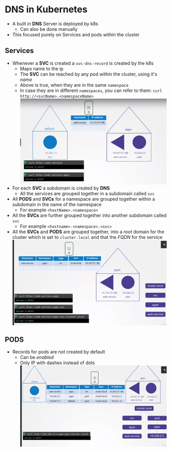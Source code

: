 DNS in Kubernetes
=================

- A built in **DNS** Server is deployed by k8s
   - Can also be done manually
 - This focused purely on Services and pods within the cluster

## Services
 - Whenever a **SVC** is created a `svc-dns-record` is created by the k8s
   - Maps name to the ip
   - The **SVC** can be reached by any pod within the cluster, using it's *name*
   - Above is true, when they are in the same `namespace`
   - In case they are in different `namespaces`, you can refer to them: `curl http://<svcName>.<namespaceName>`
   ![Services and DNS](./images/dnsSvc.png)
- For each **SVC** a subdomain is created by **DNS**
   - All the services are grouped together in a subdomain called `svc`
- All **PODS** and **SVCs** for a namespace are grouped together within a subdomain in the name of the namespace
   - For example `<hostName>.<namespace>`
- All the **SVCs** are further grouped together into another subdomain called `svc`
   - For example `<hostname>.<namespace>.<svc>`
- All the **SVCs** and **PODS** are grouped together, into a *root* domain for the cluster which is set to `cluster.local` and that the *FQDN* for the service
![DNS Subdomains](./images/dnsDomains.png)


## PODS
- Records for pods are not created by default
   - Can be *enabled*
   - Only IP with dashes instead of dots
![DNS at a glance](./images/dnsPods.png)
